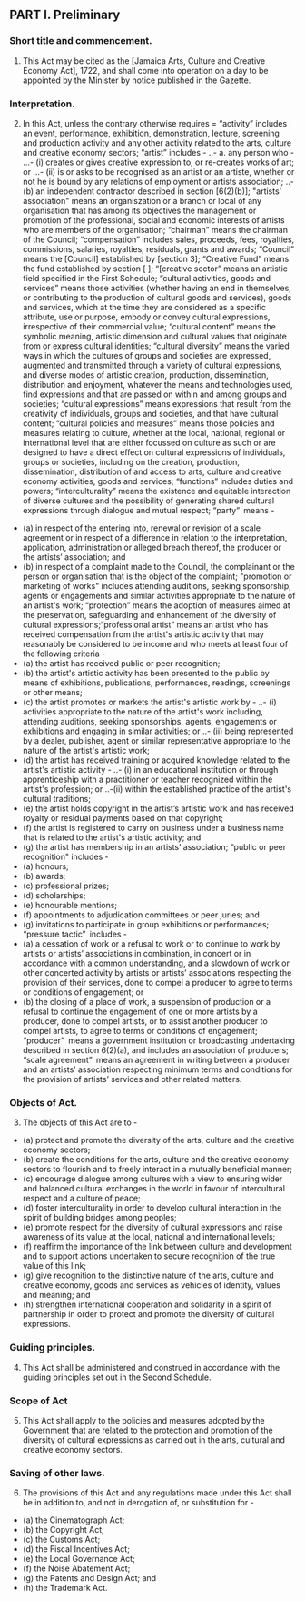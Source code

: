 ## PART I. Preliminary
### Short title and commencement.
1. This Act may be cited as the [Jamaica Arts, Culture and Creative Economy Act], 1722, and shall come into operation on a day to be appointed by the Minister by notice published in the Gazette.
### Interpretation.
2. In this Act, unless the contrary otherwise requires =
“activity” includes an event, performance, exhibition, demonstration, lecture, screening and production activity and any other activity related to the arts, culture and creative economy sectors; 
“artist” includes - 
..- a. any person who -
...- (i)	creates or gives creative expression to, or re-creates works of art; or
...- (ii)	is or asks to be recognised as an artist or an artiste, whether or not he is bound by any relations of employment or artists association;
..- (b)	  an independent contractor described in section [6(2)(b)];
"artists' association" means an organiszation or a branch or local of any organisation that has among its objectives the management or promotion of the professional, social and economic interests of artists who are members of the organisation;
“chairman” means the chairman of the Council;
“compensation” includes sales, proceeds, fees, royalties, commissions, salaries, royalties, residuals, grants and awards; 
“Council” means the [Council] established by [section 3];
“Creative Fund” means the fund established by section [ ];
“[creative sector” means an artistic field specified in the First Schedule;
“cultural activities, goods and services” means those activities (whether having an end in themselves, or contributing to the production of cultural goods and services), goods and services, which at the time they are considered as a specific attribute, use or purpose, embody or convey cultural expressions, irrespective of their  commercial value;
“cultural content” means the symbolic meaning, artistic dimension and cultural values that originate from or express cultural identities;
“cultural diversity” means the varied ways in which the cultures of groups and societies are expressed, augmented and transmitted through a variety of cultural expressions, and diverse modes of artistic creation, production, dissemination, distribution and enjoyment, whatever the means and technologies used, find expressions and that are passed on within and among groups and societies;
“cultural expressions” means expressions that result from the creativity of individuals, groups and societies, and that have cultural content;
“cultural policies and measures” means those policies and measures relating to culture, whether at the local, national, regional or international level that are either focussed on culture as such or are designed to have a direct effect on cultural expressions of individuals, groups or societies, including on the creation, production, dissemination, distribution of and access to arts, culture and creative economy activities, goods and services; 
“functions” includes duties and powers; 
“interculturality” means the existence and equitable interaction of diverse cultures and the possibility of generating shared cultural expressions through dialogue and mutual respect;
“party” means -
- (a)        in respect of the entering into, renewal or revision of a scale agreement or in respect of a difference in relation to the interpretation, application, administration or alleged breach thereof, the producer or the artists’ association; and
- (b)       in respect of a complaint made to the Council, the complainant or the person or organisation that is the object of the complaint;
"promotion or marketing of works" includes attending auditions, seeking sponsorship, agents or engagements and similar activities appropriate to the nature of an artist's work;
“protection” means the adoption of measures aimed at the preservation, safeguarding and enhancement of the diversity of cultural expressions;“professional artist” means an artist who has received compensation from the artist's artistic activity that may reasonably be considered to be income and who meets at least four of the following criteria -
- (a)     the artist has received public or peer recognition;
- (b)       the artist's artistic activity has been presented to the public by means of exhibitions, publications, performances, readings, screenings or other means;
- (c)        the artist promotes or markets the artist's artistic work by -
..- (i)        activities appropriate to the nature of the artist's work including, attending auditions, seeking sponsorships, agents, engagements or exhibitions and engaging in similar activities; or
..- (ii)       being represented by a dealer, publisher, agent or similar representative appropriate to the nature of the artist's artistic work;
- (d)       the artist has received training or acquired knowledge related to the artist's artistic activity -
..- (i)        in an educational institution or through apprenticeship with a practitioner or teacher recognized within the artist's profession; or
..-(ii)       within the established practice of the artist's cultural traditions;
- (e)       the artist holds copyright in the artist’s artistic work and has received royalty or residual payments based on that copyright;
- (f)        the artist is registered to carry on business under a business name that is related to the artist's artistic activity; and
- (g)       the artist has membership in an artists’ association;
“public or peer recognition" includes -
- (a) honours;
- (b) awards;
- (c) professional prizes;
- (d) scholarships;
- (e) honourable mentions;
- (f) appointments to adjudication committees or peer juries; and
- (g) invitations to participate in group exhibitions or performances;
“pressure tactic” includes -
- (a) a cessation of work or a refusal to work or to continue to work by artists or artists’ associations in combination, in concert or in accordance with a common understanding, and a slowdown of work or other concerted activity by artists or artists’ associations respecting the provision of their services, done to compel a producer to agree to terms or conditions of engagement; or
- (b) the closing of a place of work, a suspension of production or a refusal to continue the engagement of one or more artists by a producer, done to compel artists, or to assist another producer to compel artists, to agree to terms or conditions of engagement;
“producer” means a government institution or broadcasting undertaking described in section 6(2)(a), and includes an association of producers;
“scale agreement” means an agreement in writing between a producer and an artists’ association respecting minimum terms and conditions for the provision of artists’ services and other related matters.
### Objects of Act.
3.    The objects of this Act are to -
- (a) protect and promote the diversity of the arts, culture and the creative economy sectors;
- (b) create the conditions for the arts, culture and the creative economy sectors to flourish and to freely interact in a mutually beneficial manner;
- (c) encourage dialogue among cultures with a view to ensuring wider and balanced cultural exchanges in the world in favour of intercultural respect and a culture of peace;
- (d) foster interculturality in order to develop cultural interaction in the spirit of building bridges among peoples;
- (e) promote respect for the diversity of cultural expressions and raise awareness of its value at the local, national and international levels;
- (f) reaffirm the importance of the link between culture and development and to support actions undertaken to secure recognition of the true value of this link;
- (g) give recognition to the distinctive nature of the arts, culture and creative economy, goods and services as vehicles of identity, values and meaning; and
- (h) strengthen international cooperation and solidarity in a spirit of partnership in order to protect and promote the diversity of cultural expressions.
### Guiding principles.
4. This Act shall be administered and construed in accordance with the guiding principles set out in the Second Schedule.
### Scope of Act
5. This Act shall apply to the policies and measures adopted by the Government that are related to the protection and promotion of the diversity of cultural expressions as carried out in the arts, cultural and creative economy sectors.
### Saving of other laws.
6.    The provisions of this Act and any regulations made under this Act shall be in addition to, and not in derogation of, or substitution for -
- (a)     the Cinematograph Act; 
- (b)     the Copyright Act; 
- (c)     the Customs Act;
- (d)     the Fiscal Incentives Act;
- (e)     the Local Governance Act;
- (f)      the Noise Abatement Act;
- (g)     the Patents and Design Act; and
- (h)     the Trademark Act.

